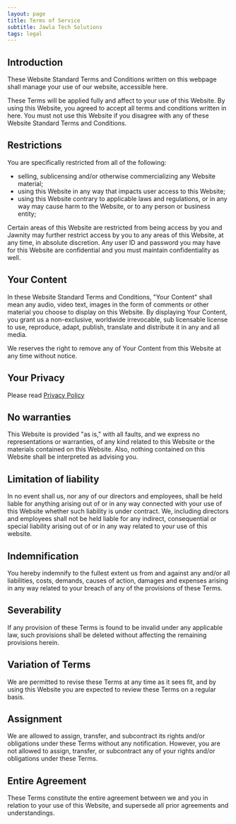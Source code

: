 ```yaml
---
layout: page
title: Terms of Service
subtitle: Jawla Tech Solutions
tags: legal
---
```


## Introduction

These Website Standard Terms and Conditions written on this webpage shall manage your use of our website, accessible here.

These Terms will be applied fully and affect to your use of this Website. By using this Website, you agreed to accept all terms and conditions written in here. You must not use this Website if you disagree with any of these Website Standard Terms and Conditions.

## Restrictions

You are specifically restricted from all of the following:

*   selling, sublicensing and/or otherwise commercializing any Website material;
*   using this Website in any way that impacts user access to this Website;
*   using this Website contrary to applicable laws and regulations, or in any way may cause harm to the Website, or to any person or business entity;

Certain areas of this Website are restricted from being access by you and Jawnity may further restrict access by you to any areas of this Website, at any time, in absolute discretion. Any user ID and password you may have for this Website are confidential and you must maintain confidentiality as well.

## Your Content

In these Website Standard Terms and Conditions, "Your Content" shall mean any audio, video text, images in the form of comments or other material you choose to display on this Website. By displaying Your Content, you grant us a non-exclusive, worldwide irrevocable, sub licensable license to use, reproduce, adapt, publish, translate and distribute it in any and all media.

We reserves the right to remove any of Your Content from this Website at any time without notice.

## Your Privacy

Please read [Privacy Policy](https://jawlatech.ml/privacy-policy/)

## No warranties

This Website is provided "as is," with all faults, and we express no representations or warranties, of any kind related to this Website or the materials contained on this Website. Also, nothing contained on this Website shall be interpreted as advising you.

## Limitation of liability

In no event shall us, nor any of our directors and employees, shall be held liable for anything arising out of or in any way connected with your use of this Website whether such liability is under contract. We, including directors and employees shall not be held liable for any indirect, consequential or special liability arising out of or in any way related to your use of this website.

## Indemnification

You hereby indemnify to the fullest extent us from and against any and/or all liabilities, costs, demands, causes of action, damages and expenses arising in any way related to your breach of any of the provisions of these Terms.

## Severability

If any provision of these Terms is found to be invalid under any applicable law, such provisions shall be deleted without affecting the remaining provisions herein.

## Variation of Terms

We are permitted to revise these Terms at any time as it sees fit, and by using this Website you are expected to review these Terms on a regular basis.

## Assignment

We are allowed to assign, transfer, and subcontract its rights and/or obligations under these Terms without any notification. However, you are not allowed to assign, transfer, or subcontract any of your rights and/or obligations under these Terms.

## Entire Agreement

These Terms constitute the entire agreement between we and you in relation to your use of this Website, and supersede all prior agreements and understandings.
